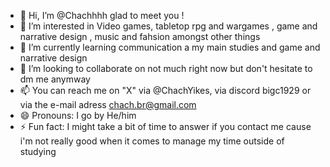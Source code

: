 - 👋 Hi, I’m @Chachhhh glad to meet you  !
- 👀 I’m interested in Video games, tabletop rpg and wargames , game and narrative design , music and fahsion amongst other things
- 🌱 I’m currently learning communication a my main studies and game and narrative design  
- 💞️ I’m looking to collaborate on not much right now but don't hesitate to dm me anymway
- 📫 You can reach me on "X" via @ChachYikes, via discord bigc1929 or via the e-mail adress chach.br@gmail.com
- 😄 Pronouns: I go by He/him 
- ⚡ Fun fact: I might take a bit of time to answer if you contact me cause i'm not really good when it comes to manage my time outside of studying

<!---
Chachhhh/Chachhhh is a ✨ special ✨ repository because its `README.md` (this file) appears on your GitHub profile.
You can click the Preview link to take a look at your changes.
--->
